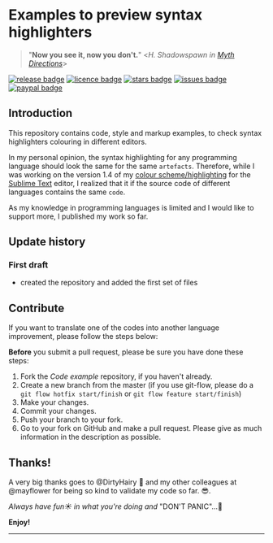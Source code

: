 # Examples to preview syntax highlighters #

> "**Now you see it, now you don't.**" <_H. Shadowspawn in [Myth Directions][md]_>

[![release badge]][release] [![licence badge]][licence] [![stars badge]][repo] [![issues badge]][issues] [![paypal badge]][paypal]

## Introduction ##

This repository contains code, style and markup examples, to check syntax highlighters colouring in different editors.

In my personal opinion, the syntax highlighting for any programming language should look the same for the same `artefacts`.  Therefore, while I was working on the version 1.4 of my [colour scheme/highlighting][perv] for the [Sublime Text][sute] editor, I realized that it if the source code of different languages contains the same `code`.

As my knowledge in programming languages is limited and I would like to support more, I published my work so far.

## Update history ##

### First draft ###

- created the repository and added the first set of files 

## Contribute ##

If you want to translate one of the codes into another language improvement, please follow the steps below:

**Before** you submit a pull request, please be sure you have done these steps:
1. Fork the _Code example_ repository, if you haven't already.
2. Create a new branch from the master (if you use git-flow, please do a `git flow hotfix start/finish` or `git flow feature start/finish`)
3. Make your changes.
4. Commit your changes.
5. Push your branch to your fork.
6. Go to your fork on GitHub and make a pull request. Please give as much information in the description as possible.

## Thanks! ##

A very big thanks goes to @DirtyHairy :bow: and my other colleagues at @mayflower for being so kind to validate my code so far. :sunglasses:.

*Always have fun:sunny: in what you're doing and* "DON'T PANIC"…:rocket:

**Enjoy!**

<!-- reference section -->
--------------------------
[md]: https://en.wikipedia.org/wiki/Myth_Directions

[release]: https://github.com/micck/code-examples/releases
[licence]: <LICENSE.txt>
[repo]: https://github.com/micck/code-examples
[issues]: https://github.com/micck/code-examples/issues
[paypal]: https://www.paypal.com/cgi-bin/webscr?cmd=_s-xclick&hosted_button_id=P3BWGA5FT2SY6

[release badge]: https://img.shields.io/github/release/micck/code-examples.svg
[licence badge]: https://img.shields.io/badge/license-MIT-blue.svg
[stars badge]: https://img.shields.io/github/stars/micck/code-examples.svg
[issues badge]: https://img.shields.io/github/issues/micck/code-examples.svg
[paypal badge]: https://img.shields.io/badge/paypal-donate-ff69b4.svg

[perv]: https://packagecontrol.io/packages/Perv%20-%20Color%20Scheme
[sute]: http://www.sublimetext.com/
